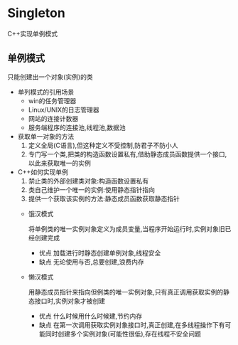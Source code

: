 # Singleton
C++实现单例模式
## 单例模式
只能创建出一个对象(实例)的类
- 单列模式的引用场景
    - win的任务管理器
    - Linux/UNIX的日志管理器
    - 网站的连接计数器
    - 服务端程序的连接池,线程池,数据池
- 获取单一对象的方法
    1. 定义全局(C语言),但这种定义不受控制,防君子不防小人
    2. 专门写一个类,把类的构造函数设置私有,借助静态成员函数提供一个接口,以此来获取唯一的实例
- C++如何实现单例
    1. 禁止类的外部创建类对象:构造函数设置私有
    2. 类自己维护一个唯一的实例:使用静态指针指向
    3. 提供一个获取该实例的方法:静态成员函数获取静态指针
    - 饿汉模式
        
        将单例类的唯一实例对象定义为成员变量,当程序开始运行时,实例对象旧已经创建完成
        - 优点 加载进行时静态创建单例对象,线程安全
        - 缺点 无论使用与否,总要创建,浪费内存
    - 懒汉模式

        用静态成员指针来指向但例类的唯一实例对象,只有真正调用获取实例的静态接口时,实例对象才被创建
        - 优点 什么时候用什么时候建,节约内存
        - 缺点 在第一次调用获取实例对象接口时,真正创建,在多线程操作下有可能同时创建多个实例对象(可能性很低),存在线程不安全问题
